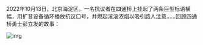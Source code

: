 2022年10月13日，北京海淀区。一名抗议者在四通桥上挂起了两条巨型标语横幅，用扩音设备循环播放抗议口号，并燃起滚滚浓烟以吸引路人注意……回顾四通桥勇士彭立发的故事：


![img](https://chinadigitaltimes.net/chinese/files/2023/10/image-1697245813795.png)


